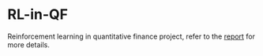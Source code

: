 # RL-in-QF
Reinforcement learning in quantitative finance project, 
refer to the [report](papers/report.pdf) for more details.
